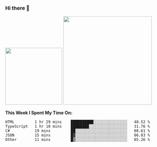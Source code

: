 ### Hi there 👋

<!--
**nestor22/nestor22** is a ✨ _special_ ✨ repository because its `README.md` (this file) appears on your GitHub profile.

Here are some ideas to get you started:

- 🔭 I’m currently working on ...
- 🌱 I’m currently learning ...
- 👯 I’m looking to collaborate on ...
- 🤔 I’m looking for help with ...
- 💬 Ask me about ...
- 📫 How to reach me: ...
- 😄 Pronouns: ...
- ⚡ Fun fact: ...
-->


<img height="180em" src="https://github-readme-stats.vercel.app/api?username=nestor22&show_icons=true&hide_border=true&&count_private=true&include_all_commits=true&theme=radical" />
<img height="280em" src="https://github-readme-stats.vercel.app/api/top-langs/?username=nestor22&layout=compact)](https://github.com/nestor22/github-readme-stats&theme=radical"  />



**This Week I Spent My Time On:**
<!--START_SECTION:waka-->
```text
HTML         1 hr 29 mins    ██████████░░░░░░░░░░░░░░░   40.52 % 
TypeScript   1 hr 10 mins    ████████░░░░░░░░░░░░░░░░░   31.76 % 
C#           19 mins         ██░░░░░░░░░░░░░░░░░░░░░░░   08.61 % 
JSON         15 mins         █▓░░░░░░░░░░░░░░░░░░░░░░░   06.83 % 
Other        11 mins         █▒░░░░░░░░░░░░░░░░░░░░░░░   05.26 % 
```
<!--END_SECTION:waka-->


